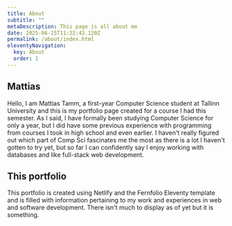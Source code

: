 ```yaml
---
title: About
subtitle: ""
metaDescription: This page is all about me
date: 2025-06-15T11:22:43.120Z
permalink: /about/index.html
eleventyNavigation:
  key: About
  order: 1
---
```

## Mattias

H﻿ello, I am Mattias Tamm, a first-year Computer Science student at Tallinn University and this is my portfolio page created for a course I had this semester. As I said, I have formally been studying Computer Science for only a year, but I did have some previous experience with programming from courses I took in high school and even earlier. I haven't really figured out which part of Comp Sci fascinates me the most as there is a lot I haven't gotten to try yet, but so far I can confidently say I enjoy working with databases and like full-stack web development.

## T﻿his portfolio

T﻿his portfolio is created using Netlify and the Fernfolio Eleventy template and is filled with information pertaining to my work and experiences in web and software development. There isn't much to display as of yet but it is something.